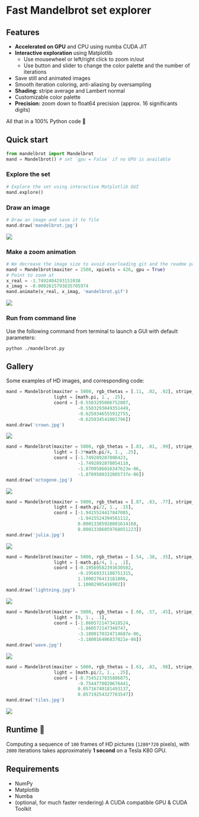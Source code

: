 # Fast Mandelbrot set explorer

## Features
- **Accelerated on GPU** and CPU using numba CUDA JIT
- **Interactive exploration** using Matplotlib
  - Use mousewheel or left/right click to zoom in/out
  - Use button and slider to change the color palette and the number of iterations
- Save still and animated images
- Smooth iteration coloring, anti-aliasing by oversampling
- **Shading:** stripe average and Lambert normal
- Customizable color palette
- **Precision:** zoom down to float64 precision (approx. 16 significants digits)

All that in a 100% Python code 🐍

## Quick start

```python
from mandelbrot import Mandelbrot
mand = Mandelbrot() # set `gpu = False` if no GPU is available
```

### Explore the set

```python
# Explore the set using interactive Matplotlib GUI
mand.explore()
```
### Draw an image

```python
# Draw an image and save it to file
mand.draw('mandelbrot.jpg')
```
![](img/mandelbrot.jpg)

### Make a zoom animation

```python
# We decrease the image size to avoid overloading git and the readme page
mand = Mandelbrot(maxiter = 2500, xpixels = 426, gpu = True)
# Point to zoom at
x_real = -1.7492404293151038
x_imag = -0.0002615793835705974
mand.animate(x_real, x_imag, 'mandelbrot.gif')
```
![](img/mandelbrot.gif)

### Run from command line

Use the following command from terminal to launch a GUI with default parameters:

```shell
python ./mandelbrot.py
```
## Gallery

Some examples of HD images, and corresponding code:

```python
mand = Mandelbrot(maxiter = 5000, rgb_thetas = [.11, .02, .92], stripe_s = 2,
                  light = [math.pi, 1., .25],
                  coord = [-0.5503295086752807,
                           -0.5503293049351449,
                           -0.6259346555912755,
                           -0.625934541001796])
mand.draw('crown.jpg')
```
![](img/crown.jpg)

```python
mand = Mandelbrot(maxiter = 5000, rgb_thetas = [.83, .01, .99], stripe_s = 5,
                  light = [-3*math.pi/4, 1., .25],
                  coord = [-1.749289287806423,
                           -1.7492892878054118,
                           -1.8709586016347623e-06,
                           -1.8709580332005737e-06])
mand.draw('octogone.jpg')
```
![](img/octogone.jpg)

```python
mand = Mandelbrot(maxiter = 5000, rgb_thetas = [.87, .83, .77], stripe_s = 0,
                  light = [-math.pi/2, 1., .15],
                  coord = [-1.9415524417847085,
                           -1.9415524394561112,
                           0.00013385928801614168,
                           0.00013386059768851223])
mand.draw('julia.jpg')
```
![](img/julia.jpg)

```python
mand = Mandelbrot(maxiter = 5000, rgb_thetas = [.54, .38, .35], stripe_s = 8,
                  light = [-math.pi/4, 1., .1],
                  coord = [-0.19569582393630502,
                           -0.19569331188751315,
                           1.1000276413181806,
                           1.10002905416902])
mand.draw('lightning.jpg')
```
![](img/lightning.jpg)

```python
mand = Mandelbrot(maxiter = 5000, rgb_thetas = [.60, .57, .45], stripe_s = 12,
                  light = [0, 1., .1],
                  coord = [-1.8605721473418524,
                           -1.860572147340747,
                           -3.1800170324714687e-06,
                           -3.180016406837821e-06])
mand.draw('wave.jpg')
```
![](img/wave.jpg)

```python
mand = Mandelbrot(maxiter = 5000, rgb_thetas = [.63, .83, .98], stripe_s = 0,
                  light = [math.pi/2, 1., .25],
                  coord = [-0.7545217835886875,
                           -0.7544770820676441,
                           0.05716740181493137,
                           0.05719254327783547])
mand.draw('tiles.jpg')
```
![](img/tiles.jpg)


## Runtime 🚀

Computing a sequence of `100` frames of HD pictures (`1280*720` pixels), with `2000` iterations takes approximately **1 second** on a Tesla K80 GPU.

## Requirements
- NumPy
- Matplotlib
- Numba
- (optional, for much faster rendering) A CUDA compatible GPU & CUDA Toolkit
